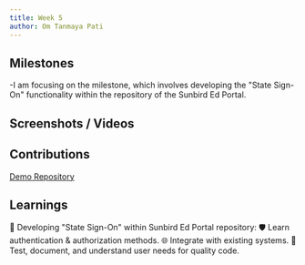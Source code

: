 ```yaml
---
title: Week 5
author: Om Tanmaya Pati
--- 
```

 
## Milestones
-I am focusing on the  milestone, which involves developing the "State Sign-On" functionality within the repository of the Sunbird Ed Portal.


## Screenshots / Videos 

## Contributions
 [Demo Repository](https://github.com/om-666/sso_npm_package1)
## Learnings
🚀 Developing "State Sign-On" within Sunbird Ed Portal repository:
  🛡️ Learn authentication & authorization methods.
  🌐 Integrate with existing systems.
  🧪 Test, document, and understand user needs for quality code.